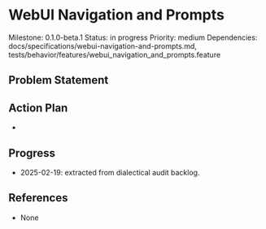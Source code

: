 # WebUI Navigation and Prompts
Milestone: 0.1.0-beta.1
Status: in progress
Priority: medium
Dependencies: docs/specifications/webui-navigation-and-prompts.md, tests/behavior/features/webui_navigation_and_prompts.feature

## Problem Statement
<description>


## Action Plan
- <tasks>

## Progress
- 2025-02-19: extracted from dialectical audit backlog.

## References
- None
